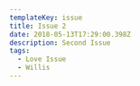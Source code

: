 ```yaml
---
templateKey: issue
title: Issue 2
date: 2018-05-13T17:29:00.398Z
description: Second Issue
tags:
  - Love Issue
  - Willis
---
```


